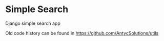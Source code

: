 # Simple Search
Django simple search app

Old code history can be found in https://github.com/AntycSolutions/utils
